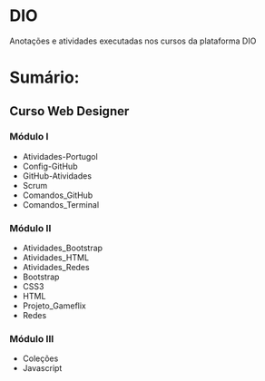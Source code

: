 # DIO
Anotações e atividades executadas nos cursos da plataforma DIO

# Sumário:

## Curso Web Designer
### Módulo I
* Atividades-Portugol
* Config-GitHub
* GitHub-Atividades
* Scrum
* Comandos_GitHub
* Comandos_Terminal

### Módulo II
* Atividades_Bootstrap
* Atividades_HTML
* Atividades_Redes
* Bootstrap
* CSS3
* HTML
* Projeto_Gameflix
* Redes

### Módulo III
* Coleções
* Javascript